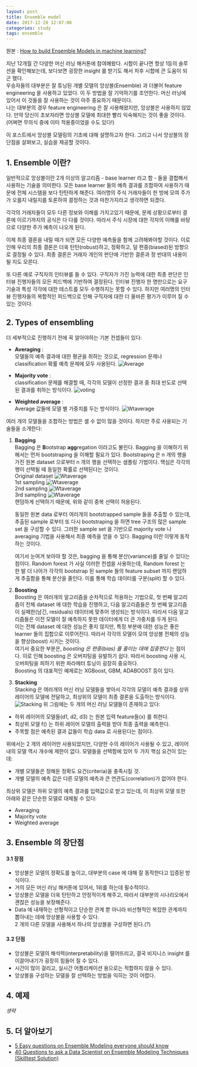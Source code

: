 ```yaml
---
layout: post
title: Ensemble model
date: 2017-12-20 12:07:00
categories: study
tags: ensemble
---
```


원본 : [How to build Ensemble Models in machine learning?][link3]

지난 12개월 간 다양한 머신 러닝 해커톤에 참여해왔다. 시합이 끝나면 항상 1등의 솔루션을 확인해보는데, 보다보면 굉장한 insight 를 받기도 해서 차후 시합에 큰 도움이 되곤 했다.  
우승자들의 대부분은 잘 튜닝된 개별 모델의 앙상블(Ensemble) 과 더불어 feature engineering 을 사용하고 있었다.
이 두 방법을 잘 기억하기를 조언한다. 머신 러닝에 있어서 이 것들을 잘 사용하는 것이 아주 중요하기 때문이다.  
나는 대부분의 경우 feature engineering 은 잘 사용해왔지만, 앙상블은 사용하지 않았다. 만약 당신이 초보자라면 앙상블 모델에
최대한 빨리 익숙해지는 것이 좋을 것이다. (어쩌면 무의식 중에 이미 적용중이었을 수도 있다!)  

이 포스트에서 앙상블 모델링의 기초에 대해 설명하고자 한다. 그리고 나서 앙상블의 장단점을 살펴보고, 실습을 제공할 것이다.

## 1. Ensemble 이란?
일반적으로 앙상블이란 2개 이상의 알고리즘 - base learner 라고 함 - 들을 결합해서 사용하는 기술을 의미한다.
모든 base learner 들의 예측 결과를 조합하여 사용하기 때문에 전체 시스템을 보다 탄탄하게 해준다.
여러명의 주식 거래자들이 한 방에 모여 주가가 오를지 내릴지를 토론하여 결정하는 것과 마찬가지라고 생각하면 되겠다.

각각의 거래자들이 모두 다른 정보와 이해를 가지고있기 때문에, 문제 상황으로부터 결론에 이르기까지의 공식은 다 다를 것이다.
따라서 주식 시장에 대한 각자의 이해를 바탕으로 다양한 주가 예측이 나오게 된다.

이제 최종 결론을 내릴 때가 되면 모든 다양한 예측들을 함께 고려해봐야할 것이다.
이로 인해 우리의 최종 결론은 더욱 탄탄(robust)하고, 정확하고, 덜 편중(biased)된 방향으로 결정될 수 있다.
최종 결론은 거래자 개인의 판단에 기반한 결론과 정 반대의 내용이 될 지도 모른다.

또 다른 예로 구직자의 인터뷰를 들 수 있다. 구직자가 가진 능력에 대한 최종 판단은 인터뷰 진행자들의 모든 피드백에 기반하여 결정된다.
인터뷰 진행자 한 명만으로는 요구 기술과 특성 각각에 대한 테스트를 모두 수행하지는 못할 수 있다.
하지만 여러명의 인터뷰 진행자들의 복합적인 피드백으로 인해 구직자에 대한 더 올바른 평가가 이루어 질 수 있는 것이다.


## 2. Types of ensembling
더 세부적으로 진행하기 전에 꼭 알아야하는 기본 컨셉들이 있다:
+ **Averaging** :  
  모델들의 예측 결과에 대한 평균을 취하는 것으로, regression 문제나 classification 확률 예측 문제에 모두 사용된다.
![Average](/public/img/Average.png)

+ **Majority vote** :  
  classification 문제를 해결할 때, 각각의 모델이 선정한 결과 중 최대 빈도로 선택된 결과를 취하는 방식이다.
  ![voting](/public/img/voting.png)

+ **Weighted average** :  
  Average 값들에 모델 별 가중치를 두는 방식이다.
  ![Wtaverage](/public/img/Wtaverage1.png)

여러 개의 모델들을 조합하는 방법은 셀 수 없이 많을 것이다. 하지만 주로 사용되는 기술들을 소개한다:
1. **Bagging**  
Bagging 은 <strong>B</strong>ootstrap <strong>agg</strong>regation 이라고도 불린다.
Bagging 을 이해하기 위해서는 먼저 bootstraping 을 이해할 필요가 있다. Bootstraping 은 n 개의 행을 가진 원본 dataset 으로부터 n 개의 행을 선택하는 샘플링 기법이다.
핵심은 각각의 행이 선택될 때 동일한 확률로 선택된다는 것이다.  
  Original dataset
  ![Wtaverage](/public/img/BAGG1.png)  
  1st sampling
  ![Wtaverage](/public/img/BAGG2.png)  
  2nd sampling
  ![Wtaverage](/public/img/BAGG3.png)  
  3rd sampling
  ![Wtaverage](/public/img/BAGG4.png)  
  랜덤하게 선택하기 때문에, 위와 같이 중복 선택이 허용된다.


    동일한 원본 data 로부터 여러개의 bootstrapped sample 들을 추출할 수 있는데, 추출된 sample 로부터 또 다시 bootstraping 을 하면
    tree 구조의 많은 sample set 을 구성할 수 있다. 그러한 sample set 을 기반으로 majority vote 나 averaging 기법을 사용해서
    최종 예측을 얻을 수 있다. Bagging 이란 이렇게 동작하는 것이다.

    여기서 눈여겨 보아야 할 것은, bagging 을 통해 분산(variance)를 줄일 수 있다는 점이다. Random forest 가 사실 이러한
    컨셉을 사용하는데, Random forest 는 한 발 더 나아가 각각의 bootstrap 된 sample 들의 feature subset 까지 랜덤하게 추출함을 통해
    분산을 줄인다. 이를 통해 학습 데이터를 구분(split) 할 수 있다.

2. **Boosting**  
Boosting 은 여러개의 알고리즘을 순차적으로 적용하는 기법으로, 첫 번째 알고리즘이 전체 dataset 에 대한 학습을 진행하고,
다음 알고리즘들은 첫 번째 알고리즘이 실패한(남긴, residuals) 데이터에 맞추어 생성되는 방식이다.
따라서 다음 알고리즘들은 이전 모델이 잘 예측하지 못한 데이터에게 더 큰 가중치를 두게 된다.  
  이는 전체 dataset 에 대한 성능은 좋지 않지만, 특정 부분에 대한 성능은 좋은 learner 들의 집합으로 이루어진다.
  따라서 각각의 모델이 모여 앙상블 전체의 성능을 향상(boost) 시키는 것이다.  
  여기서 중요한 부분은, <i>boosting 은 편중(bias) 를 줄이는 데에 집중한다</i> 는 점이다.
  이로 인해 boosting 은 오버피팅을 유발하기 쉽다. 따라서 boosting 사용 시, 오버피팅을 피하기 위한 파라메터 튜닝이 굉장히 중요하다.  
  Boosting 의 대표적인 예제로는 XGBoost, GBM, ADABOOST 등이 있다.

3. **Stacking**  
Stacking 은 여러개의 머신 러닝 모델들을 쌓아서 각각의 모델이 예측 결과를 상위 레이어의 모델에 전달하고,
최상위의 모델이 최종 결론을 도출하는 방식이다.
![Stacking](/public/img/stacking.png)
위 그림에는 두 개의 머신 러닝 모델들이 존재하고 있다:
* 하위 레이어의 모델들(d1, d2, d3) 는 원본 입력 feature들(x) 를 취한다.
* 최상위 모델 f() 는 하위 레이어 모델의 출력을 받아 최종 출력을 예측한다.
* 주목할 점은 예측된 결과 값들이 학습 data 로 사용된다는 점이다.

위에서는 2 개의 레이어만 사용되었지만, 다양한 수의 레이어가 사용될 수 있고, 레이어 내의 모델 역시 개수에 제한이 없다.
모델들을 선택함에 있어 두 가지 핵심 요건이 있는데:
* 개별 모델들은 정해둔 정확도 요건(criteria)을 충족시킬 것.
* 개별 모델의 예측 값은 다른 모델의 예측과 큰 연관도(correlation)가 없어야 한다.

최상위 모델은 하위 모델의 예측 결과를 입력값으로 받고 있는데, 이 최상위 모델 또한 아래와 같은 단순한 모델로 대체될 수 있다:
* Averaging
* Majority vote
* Weighted average

## 3. Ensemble 의 장단점
#### 3.1 장점
* 앙상블은 모델의 정확도를 높이고, 대부분의 case 에 대해 잘 동작한다고 입증된 방식이다.
* 거의 모든 머신 러닝 해커톤에 있어서, 1위를 하는데 필수적이다.
* 앙상블은 모델을 더욱 탄탄하고 안정적이게 해주고, 따라서 대부분의 시나리오에서 괜찮은 성능을 보장해준다.
* Data 에 내재하는 선형적이고 단순한 관계 뿐 아니라 비선형적인 복잡한 관계까지 뽑아내는 데에 앙상블을 사용할 수 있다.  
2 개의 다른 모델을 사용해서 하나의 앙상블을 구성하면 된다.(?)


#### 3.2 단점
* 앙상블은 모델의 해석력(interpretability)을 떨어뜨리고, 결국 비지니스 insight 를 이끌어내기가 굉장히 힘들어 질 수 있다.
* 시간이 많이 걸리고, 실시간 어플리케이션 용으로는 적합하지 않을 수 있다.
* 앙상블을 구성하는 모델을 잘 선택하는 방법을 익히는 것이 어렵다.


## 4. 예제
<i>생략</i>


## 5. 더 알아보기
* [5 Easy questions on Ensemble Modeling everyone should know][link1]  
* [40 Questions to ask a Data Scientist on Ensemble Modeling Techniques (Skilltest Solution)][link2]



[link1]: https://www.analyticsvidhya.com/blog/2015/09/questions-ensemble-modeling/
[link2]: https://www.analyticsvidhya.com/blog/2017/02/40-questions-to-ask-a-data-scientist-on-ensemble-modeling-techniques-skilltest-solution/
[link3]: https://www.analyticsvidhya.com/blog/2017/02/introduction-to-ensembling-along-with-implementation-in-r/
